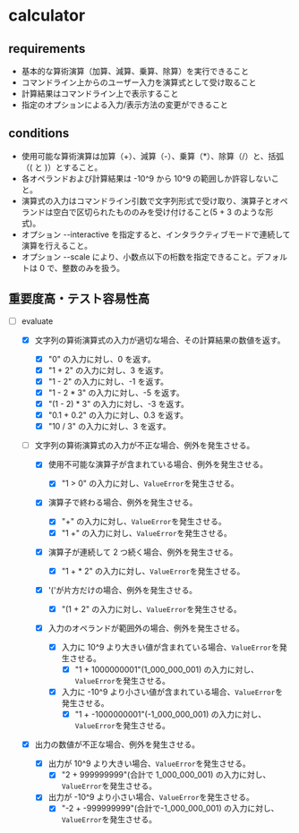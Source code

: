 # calculator

## requirements

- 基本的な算術演算（加算、減算、乗算、除算）を実行できること
- コマンドライン上からのユーザー入力を演算式として受け取ること
- 計算結果はコマンドライン上で表示すること
- 指定のオプションによる入力/表示方法の変更ができること

## conditions

- 使用可能な算術演算は加算（+）、減算（-）、乗算（\*）、除算（/）と、括弧（( と )）とすること。
- 各オペランドおよび計算結果は -10^9 から 10^9 の範囲しか許容しないこと。
- 演算式の入力はコマンドライン引数で文字列形式で受け取り、演算子とオペランドは空白で区切られたもののみを受け付けること(5 + 3 のような形式)。
- オプション --interactive を指定すると、インタラクティブモードで連続して演算を行えること。
- オプション --scale により、小数点以下の桁数を指定できること。デフォルトは 0 で、整数のみを扱う。

## 重要度高・テスト容易性高

- [ ] evaluate

  - [x] 文字列の算術演算式の入力が適切な場合、その計算結果の数値を返す。

    - [x] "0" の入力に対し、0 を返す。
    - [x] "1 + 2" の入力に対し、3 を返す。
    - [x] "1 - 2" の入力に対し、-1 を返す。
    - [x] "1 - 2 \* 3" の入力に対し、-5 を返す。
    - [x] "(1 - 2) \* 3" の入力に対し、-3 を返す。
    - [x] "0.1 + 0.2" の入力に対し、0.3 を返す。
    - [x] "10 / 3" の入力に対し、3 を返す。

  - [ ] 文字列の算術演算式の入力が不正な場合、例外を発生させる。

    - [x] 使用不可能な演算子が含まれている場合、例外を発生させる。

      - [x] "1 > 0" の入力に対し、`ValueError`を発生させる。

    - [x] 演算子で終わる場合、例外を発生させる。

      - [x] "+" の入力に対し、`ValueError`を発生させる。
      - [x] "1 +" の入力に対し、`ValueError`を発生させる。

    - [x] 演算子が連続して 2 つ続く場合、例外を発生させる。

      - [x] "1 + \* 2" の入力に対し、`ValueError`を発生させる。

    - [x] '('が片方だけの場合、例外を発生させる。

      - [x] "(1 + 2" の入力に対し、`ValueError`を発生させる。

    - [x] 入力のオペランドが範囲外の場合、例外を発生させる。
      - [x] 入力に 10^9 より大きい値が含まれている場合、`ValueError`を発生させる。
        - [x] "1 + 1000000001"(1_000_000_001) の入力に対し、`ValueError`を発生させる。
      - [x] 入力に -10^9 より小さい値が含まれている場合、`ValueError`を発生させる。
        - [x] "1 + -1000000001"(-1_000_000_001) の入力に対し、`ValueError`を発生させる。

  - [x] 出力の数値が不正な場合、例外を発生させる。

    - [x] 出力が 10^9 より大きい場合、`ValueError`を発生させる。
      - [x] "2 + 999999999"(合計で 1_000_000_001) の入力に対し、`ValueError`を発生させる。
    - [x] 出力が -10^9 より小さい場合、`ValueError`を発生させる。
      - [x] "-2 + -999999999"(合計で-1_000_000_001) の入力に対し、`ValueError`を発生させる。
